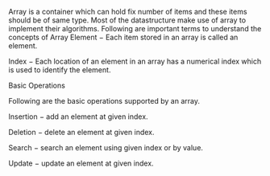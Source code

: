 Array is a container which can hold fix number of items and these items should be of same type. Most of the datastructure make use of array to implement their algorithms. Following are important terms to understand the concepts of Array
Element − Each item stored in an array is called an element.

Index − Each location of an element in an array has a numerical index which is used to identify the element.



Basic Operations


Following are the basic operations supported by an array.

Insertion − add an element at given index.

Deletion − delete an element at given index.

Search − search an element using given index or by value.

Update − update an element at given index.
